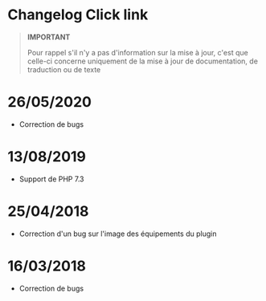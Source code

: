 # Changelog Click link

>**IMPORTANT**
>
>Pour rappel s'il n'y a pas d'information sur la mise à jour, c'est que celle-ci concerne uniquement de la mise à jour de documentation, de traduction ou de texte

# 26/05/2020

- Correction de bugs

# 13/08/2019

- Support de PHP 7.3

# 25/04/2018

- Correction d'un bug sur l'image des équipements du plugin

# 16/03/2018

-  Correction de bugs

